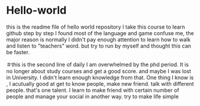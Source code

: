 # Hello-world
this is the readme file of hello world repository
I take this course to learn github step by step 
I found most of the language and game confuse me, the major reason is normally I didn't pay enough attention to learn how to 
walk and listen to "teachers" word. but try to run by myself and thought this can be faster. 


＃this is the second line of daily 
I am overwhelmed by the phd period. 
It is no longer about study courses and get a good score. 
and maybe I was lost in University. 
I didn't learn enough knowledge from that. 
One thing I know is , I acutually good at get to know people, make new friend. talk with different people. 
that's one talent. 
I learn to make friend with certain number of people and manage your social in another way. 
try to make life simple 
